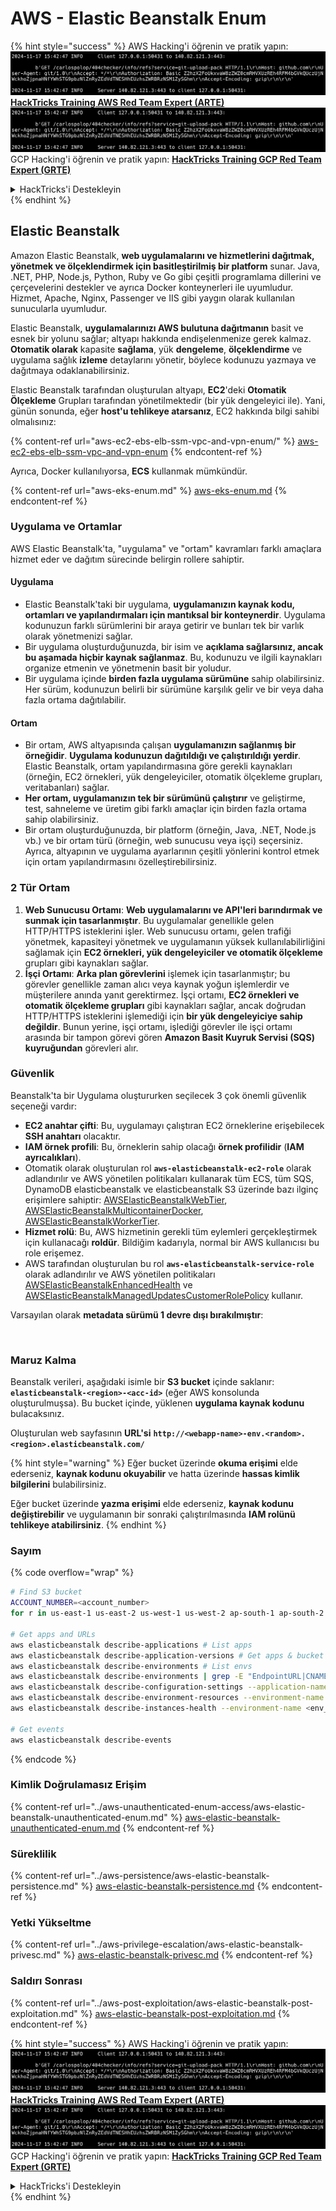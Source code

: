 # AWS - Elastic Beanstalk Enum

{% hint style="success" %}
AWS Hacking'i öğrenin ve pratik yapın:<img src="../../../.gitbook/assets/image (1).png" alt="" data-size="line">[**HackTricks Training AWS Red Team Expert (ARTE)**](https://training.hacktricks.xyz/courses/arte)<img src="../../../.gitbook/assets/image (1).png" alt="" data-size="line">\
GCP Hacking'i öğrenin ve pratik yapın: <img src="../../../.gitbook/assets/image (2).png" alt="" data-size="line">[**HackTricks Training GCP Red Team Expert (GRTE)**<img src="../../../.gitbook/assets/image (2).png" alt="" data-size="line">](https://training.hacktricks.xyz/courses/grte)

<details>

<summary>HackTricks'i Destekleyin</summary>

* [**abonelik planlarını**](https://github.com/sponsors/carlospolop) kontrol edin!
* **💬 [**Discord grubuna**](https://discord.gg/hRep4RUj7f) veya [**telegram grubuna**](https://t.me/peass) katılın ya da **Twitter**'da **bizi takip edin** 🐦 [**@hacktricks\_live**](https://twitter.com/hacktricks\_live)**.**
* **Hacking ipuçlarını paylaşmak için** [**HackTricks**](https://github.com/carlospolop/hacktricks) ve [**HackTricks Cloud**](https://github.com/carlospolop/hacktricks-cloud) github reposuna PR gönderin.

</details>
{% endhint %}

## Elastic Beanstalk

Amazon Elastic Beanstalk, **web uygulamalarını ve hizmetlerini dağıtmak, yönetmek ve ölçeklendirmek için basitleştirilmiş bir platform** sunar. Java, .NET, PHP, Node.js, Python, Ruby ve Go gibi çeşitli programlama dillerini ve çerçevelerini destekler ve ayrıca Docker konteynerleri ile uyumludur. Hizmet, Apache, Nginx, Passenger ve IIS gibi yaygın olarak kullanılan sunucularla uyumludur.

Elastic Beanstalk, **uygulamalarınızı AWS bulutuna dağıtmanın** basit ve esnek bir yolunu sağlar; altyapı hakkında endişelenmenize gerek kalmaz. **Otomatik olarak** kapasite **sağlama**, yük **dengeleme**, **ölçeklendirme** ve uygulama sağlık **izleme** detaylarını yönetir, böylece kodunuzu yazmaya ve dağıtmaya odaklanabilirsiniz.

Elastic Beanstalk tarafından oluşturulan altyapı, **EC2**'deki **Otomatik Ölçekleme** Grupları tarafından yönetilmektedir (bir yük dengeleyici ile). Yani, günün sonunda, eğer **host'u tehlikeye atarsanız**, EC2 hakkında bilgi sahibi olmalısınız:

{% content-ref url="aws-ec2-ebs-elb-ssm-vpc-and-vpn-enum/" %}
[aws-ec2-ebs-elb-ssm-vpc-and-vpn-enum](aws-ec2-ebs-elb-ssm-vpc-and-vpn-enum/)
{% endcontent-ref %}

Ayrıca, Docker kullanılıyorsa, **ECS** kullanmak mümkündür.

{% content-ref url="aws-eks-enum.md" %}
[aws-eks-enum.md](aws-eks-enum.md)
{% endcontent-ref %}

### Uygulama ve Ortamlar

AWS Elastic Beanstalk'ta, "uygulama" ve "ortam" kavramları farklı amaçlara hizmet eder ve dağıtım sürecinde belirgin rollere sahiptir.

#### Uygulama

* Elastic Beanstalk'taki bir uygulama, **uygulamanızın kaynak kodu, ortamları ve yapılandırmaları için mantıksal bir konteynerdir**. Uygulama kodunuzun farklı sürümlerini bir araya getirir ve bunları tek bir varlık olarak yönetmenizi sağlar.
* Bir uygulama oluşturduğunuzda, bir isim ve **açıklama sağlarsınız, ancak bu aşamada hiçbir kaynak sağlanmaz**. Bu, kodunuzu ve ilgili kaynakları organize etmenin ve yönetmenin basit bir yoludur.
* Bir uygulama içinde **birden fazla uygulama sürümüne** sahip olabilirsiniz. Her sürüm, kodunuzun belirli bir sürümüne karşılık gelir ve bir veya daha fazla ortama dağıtılabilir.

#### Ortam

* Bir ortam, AWS altyapısında çalışan **uygulamanızın sağlanmış bir örneğidir**. **Uygulama kodunuzun dağıtıldığı ve çalıştırıldığı yerdir**. Elastic Beanstalk, ortam yapılandırmasına göre gerekli kaynakları (örneğin, EC2 örnekleri, yük dengeleyiciler, otomatik ölçekleme grupları, veritabanları) sağlar.
* **Her ortam, uygulamanızın tek bir sürümünü çalıştırır** ve geliştirme, test, sahneleme ve üretim gibi farklı amaçlar için birden fazla ortama sahip olabilirsiniz.
* Bir ortam oluşturduğunuzda, bir platform (örneğin, Java, .NET, Node.js vb.) ve bir ortam türü (örneğin, web sunucusu veya işçi) seçersiniz. Ayrıca, altyapının ve uygulama ayarlarının çeşitli yönlerini kontrol etmek için ortam yapılandırmasını özelleştirebilirsiniz.

### 2 Tür Ortam

1. **Web Sunucusu Ortamı**: **Web uygulamalarını ve API'leri barındırmak ve sunmak için tasarlanmıştır**. Bu uygulamalar genellikle gelen HTTP/HTTPS isteklerini işler. Web sunucusu ortamı, gelen trafiği yönetmek, kapasiteyi yönetmek ve uygulamanın yüksek kullanılabilirliğini sağlamak için **EC2 örnekleri, yük dengeleyiciler ve otomatik ölçekleme** grupları gibi kaynakları sağlar.
2. **İşçi Ortamı**: **Arka plan görevlerini** işlemek için tasarlanmıştır; bu görevler genellikle zaman alıcı veya kaynak yoğun işlemlerdir ve müşterilere anında yanıt gerektirmez. İşçi ortamı, **EC2 örnekleri ve otomatik ölçekleme grupları** gibi kaynakları sağlar, ancak doğrudan HTTP/HTTPS isteklerini işlemediği için **bir yük dengeleyiciye sahip değildir**. Bunun yerine, işçi ortamı, işlediği görevler ile işçi ortamı arasında bir tampon görevi gören **Amazon Basit Kuyruk Servisi (SQS) kuyruğundan** görevleri alır.

### Güvenlik

Beanstalk'ta bir Uygulama oluştururken seçilecek 3 çok önemli güvenlik seçeneği vardır:

* **EC2 anahtar çifti**: Bu, uygulamayı çalıştıran EC2 örneklerine erişebilecek **SSH anahtarı** olacaktır.
* **IAM örnek profili**: Bu, örneklerin sahip olacağı **örnek profilidir** (**IAM ayrıcalıkları**).
* Otomatik olarak oluşturulan rol **`aws-elasticbeanstalk-ec2-role`** olarak adlandırılır ve AWS yönetilen politikaları kullanarak tüm ECS, tüm SQS, DynamoDB elasticbeanstalk ve elasticbeanstalk S3 üzerinde bazı ilginç erişimlere sahiptir: [AWSElasticBeanstalkWebTier](https://us-east-1.console.aws.amazon.com/iam/home#/policies/arn:aws:iam::aws:policy/AWSElasticBeanstalkWebTier), [AWSElasticBeanstalkMulticontainerDocker](https://us-east-1.console.aws.amazon.com/iam/home#/policies/arn:aws:iam::aws:policy/AWSElasticBeanstalkMulticontainerDocker), [AWSElasticBeanstalkWorkerTier](https://us-east-1.console.aws.amazon.com/iam/home#/policies/arn:aws:iam::aws:policy/AWSElasticBeanstalkWorkerTier).
* **Hizmet rolü**: Bu, AWS hizmetinin gerekli tüm eylemleri gerçekleştirmek için kullanacağı **roldür**. Bildiğim kadarıyla, normal bir AWS kullanıcısı bu role erişemez.
* AWS tarafından oluşturulan bu rol **`aws-elasticbeanstalk-service-role`** olarak adlandırılır ve AWS yönetilen politikaları [AWSElasticBeanstalkEnhancedHealth](https://us-east-1.console.aws.amazon.com/iam/home#/policies/arn:aws:iam::aws:policy/service-role/AWSElasticBeanstalkEnhancedHealth) ve [AWSElasticBeanstalkManagedUpdatesCustomerRolePolicy](https://us-east-1.console.aws.amazon.com/iamv2/home?region=us-east-1#/roles/details/aws-elasticbeanstalk-service-role?section=permissions) kullanır.

Varsayılan olarak **metadata sürümü 1 devre dışı bırakılmıştır**:

<figure><img src="../../../.gitbook/assets/image (103).png" alt=""><figcaption></figcaption></figure>

### Maruz Kalma

Beanstalk verileri, aşağıdaki isimle bir **S3 bucket** içinde saklanır: **`elasticbeanstalk-<region>-<acc-id>`** (eğer AWS konsolunda oluşturulmuşsa). Bu bucket içinde, yüklenen **uygulama kaynak kodunu** bulacaksınız.

Oluşturulan web sayfasının **URL'si** **`http://<webapp-name>-env.<random>.<region>.elasticbeanstalk.com/`**

{% hint style="warning" %}
Eğer bucket üzerinde **okuma erişimi** elde ederseniz, **kaynak kodunu okuyabilir** ve hatta üzerinde **hassas kimlik bilgilerini** bulabilirsiniz.

Eğer bucket üzerinde **yazma erişimi** elde ederseniz, **kaynak kodunu değiştirebilir** ve uygulamanın bir sonraki çalıştırılmasında **IAM rolünü tehlikeye atabilirsiniz**.
{% endhint %}

### Sayım

{% code overflow="wrap" %}
```bash
# Find S3 bucket
ACCOUNT_NUMBER=<account_number>
for r in us-east-1 us-east-2 us-west-1 us-west-2 ap-south-1 ap-south-2 ap-northeast-1 ap-northeast-2 ap-northeast-3 ap-southeast-1 ap-southeast-2 ap-southeast-3 ca-central-1 eu-central-1 eu-central-2 eu-west-1 eu-west-2 eu-west-3 eu-north-1 sa-east-1 af-south-1 ap-east-1 eu-south-1 eu-south-2 me-south-1 me-central-1; do aws s3 ls elasticbeanstalk-$r-$ACCOUNT_NUMBER 2>/dev/null && echo "Found in: elasticbeanstalk-$r-$ACCOUNT_NUMBER"; done

# Get apps and URLs
aws elasticbeanstalk describe-applications # List apps
aws elasticbeanstalk describe-application-versions # Get apps & bucket name with source code
aws elasticbeanstalk describe-environments # List envs
aws elasticbeanstalk describe-environments | grep -E "EndpointURL|CNAME"
aws elasticbeanstalk describe-configuration-settings --application-name <app_name> --environment-name <env_name>
aws elasticbeanstalk describe-environment-resources --environment-name <env_name> # Get env info such as SQS used queues
aws elasticbeanstalk describe-instances-health --environment-name <env_name> # Get the instances of an environment

# Get events
aws elasticbeanstalk describe-events
```
{% endcode %}

### Kimlik Doğrulamasız Erişim

{% content-ref url="../aws-unauthenticated-enum-access/aws-elastic-beanstalk-unauthenticated-enum.md" %}
[aws-elastic-beanstalk-unauthenticated-enum.md](../aws-unauthenticated-enum-access/aws-elastic-beanstalk-unauthenticated-enum.md)
{% endcontent-ref %}

### Süreklilik

{% content-ref url="../aws-persistence/aws-elastic-beanstalk-persistence.md" %}
[aws-elastic-beanstalk-persistence.md](../aws-persistence/aws-elastic-beanstalk-persistence.md)
{% endcontent-ref %}

### Yetki Yükseltme

{% content-ref url="../aws-privilege-escalation/aws-elastic-beanstalk-privesc.md" %}
[aws-elastic-beanstalk-privesc.md](../aws-privilege-escalation/aws-elastic-beanstalk-privesc.md)
{% endcontent-ref %}

### Saldırı Sonrası

{% content-ref url="../aws-post-exploitation/aws-elastic-beanstalk-post-exploitation.md" %}
[aws-elastic-beanstalk-post-exploitation.md](../aws-post-exploitation/aws-elastic-beanstalk-post-exploitation.md)
{% endcontent-ref %}

{% hint style="success" %}
AWS Hacking'i öğrenin ve pratik yapın:<img src="../../../.gitbook/assets/image (1).png" alt="" data-size="line">[**HackTricks Training AWS Red Team Expert (ARTE)**](https://training.hacktricks.xyz/courses/arte)<img src="../../../.gitbook/assets/image (1).png" alt="" data-size="line">\
GCP Hacking'i öğrenin ve pratik yapın: <img src="../../../.gitbook/assets/image (2).png" alt="" data-size="line">[**HackTricks Training GCP Red Team Expert (GRTE)**<img src="../../../.gitbook/assets/image (2).png" alt="" data-size="line">](https://training.hacktricks.xyz/courses/grte)

<details>

<summary>HackTricks'i Destekleyin</summary>

* [**abonelik planlarını**](https://github.com/sponsors/carlospolop) kontrol edin!
* **💬 [**Discord grubuna**](https://discord.gg/hRep4RUj7f) veya [**telegram grubuna**](https://t.me/peass) katılın ya da **Twitter'da** 🐦 [**@hacktricks\_live**](https://twitter.com/hacktricks\_live)**'i takip edin.**
* **Hacking ipuçlarını paylaşmak için** [**HackTricks**](https://github.com/carlospolop/hacktricks) ve [**HackTricks Cloud**](https://github.com/carlospolop/hacktricks-cloud) github reposuna PR gönderin.

</details>
{% endhint %}
